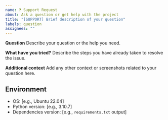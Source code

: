 ```yaml
---
name: ❓ Support Request
about: Ask a question or get help with the project
title: "[SUPPORT] Brief description of your question"
labels: question
assignees: ""
---
```


**Question** Describe your question or the help you need.

**What have you tried?** Describe the steps you have already taken to resolve
the issue.

**Additional context** Add any other context or screenshots related to your
question here.

## Environment

- OS: [e.g., Ubuntu 22.04]
- Python version: [e.g., 3.10.7]
- Dependencies version: [e.g., `requirements.txt` output]
